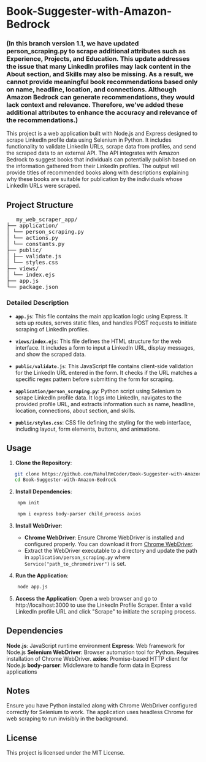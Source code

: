 # Book-Suggester-with-Amazon-Bedrock

### (In this branch version 1.1, we have updated person_scraping.py to scrape additional attributes such as Experience, Projects, and Education. This update addresses the issue that many LinkedIn profiles may lack content in the About section, and Skills may also be missing. As a result, we cannot provide meaningful book recommendations based only on name, headline, location, and connections. Although Amazon Bedrock can generate recommendations, they would lack context and relevance. Therefore, we've added these additional attributes to enhance the accuracy and relevance of the recommendations.)

This project is a web application built with Node.js and Express designed to scrape LinkedIn profile data using Selenium in Python. It includes functionality to validate LinkedIn URLs, scrape data from profiles, and send the scraped data to an external API. The API integrates with Amazon Bedrock to suggest books that individuals can potentially publish based on the information gathered from their LinkedIn profiles. The output will provide titles of recommended books along with descriptions explaining why these books are suitable for publication by the individuals whose LinkedIn URLs were scraped.

## Project Structure
<pre>
   my_web_scraper_app/
├── application/
│ └── person_scraping.py
│ └── actions.py
│ └── constants.py
├── public/
│ ├── validate.js
│ └── styles.css
├── views/
│ └── index.ejs
├── app.js
└── package.json
</pre>



### Detailed Description

- **`app.js`**: This file contains the main application logic using Express. It sets up routes, serves static files, and handles POST requests to initiate scraping of LinkedIn profiles.

- **`views/index.ejs`**: This file defines the HTML structure for the web interface. It includes a form to input a LinkedIn URL, display messages, and show the scraped data.

- **`public/validate.js`**: This JavaScript file contains client-side validation for the LinkedIn URL entered in the form. It checks if the URL matches a specific regex pattern before submitting the form for scraping.

- **`application/person_scraping.py`**: Python script using Selenium to scrape LinkedIn profile data. It logs into LinkedIn, navigates to the provided profile URL, and extracts information such as name, headline, location, connections, about section, and skills.

- **`public/styles.css`**: CSS file defining the styling for the web interface, including layout, form elements, buttons, and animations.

## Usage

1. **Clone the Repository**:
```bash
   git clone https://github.com/RahulRmCoder/Book-Suggester-with-Amazon-Bedrock.git
   cd Book-Suggester-with-Amazon-Bedrock
```
2. **Install Dependencies**:
```bash
    npm init
```
```bash
    npm i express body-parser child_process axios
```
3. **Install WebDriver**:
   - **Chrome WebDriver**: Ensure Chrome WebDriver is installed and configured properly. You can download it from [Chrome WebDriver](https://googlechromelabs.github.io/chrome-for-testing/).
   - Extract the WebDriver executable to a directory and update the path in `application/person_scraping.py` where `Service("path_to_chromedriver")` is set.

4. **Run the Application**:
```bash
    node app.js
```

5. **Access the Application**:
Open a web browser and go to http://localhost:3000 to use the LinkedIn Profile Scraper. Enter a valid LinkedIn profile URL and click "Scrape" to initiate the scraping process.

## Dependencies

**Node.js**: JavaScript runtime environment
**Express**: Web framework for Node.js
**Selenium WebDriver**: Browser automation tool for Python. Requires installation of Chrome WebDriver.
**axios**: Promise-based HTTP client for Node.js
**body-parser**: Middleware to handle form data in Express applications

## Notes

Ensure you have Python installed along with Chrome WebDriver configured correctly for Selenium to work.
The application uses headless Chrome for web scraping to run invisibly in the background.

## License
This project is licensed under the MIT License.
